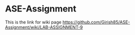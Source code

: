 # ASE-Assignment
This is the link for wiki page
https://github.com/Girish85/ASE-Assignment/wiki/LAB-ASSIGNMENT-9
